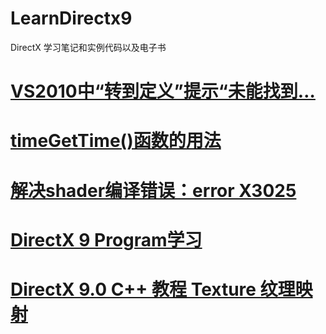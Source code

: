 # LearnDirectx9
DirectX 学习笔记和实例代码以及电子书

# <a href="https://blog.csdn.net/u013203733/article/details/73869911">VS2010中“转到定义”提示“未能找到…</a>  
# <a href="https://blog.csdn.net/hbtj_1216/article/details/50503284">timeGetTime()函数的用法</a>
# <a href="https://www.cnblogs.com/herenzhiming/articles/5488536.html">解决shader编译错误：error X3025</a>
# <a href="http://www.cppblog.com/lovedday/category/4152.html">DirectX 9 Program学习</a>
# <a href="http://www.waitingfy.com/archives/238">DirectX 9.0 C++ 教程 Texture 纹理映射</a>
